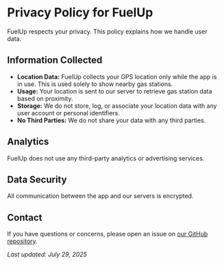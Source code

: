 # Privacy Policy for FuelUp

FuelUp respects your privacy. This policy explains how we handle user data.

## Information Collected

- **Location Data:** FuelUp collects your GPS location only while the app is in use. This is used solely to show nearby gas stations.
- **Usage:** Your location is sent to our server to retrieve gas station data based on proximity.
- **Storage:** We do not store, log, or associate your location data with any user account or personal identifiers.
- **No Third Parties:** We do not share your data with any third parties.

## Analytics

FuelUp does not use any third-party analytics or advertising services.

## Data Security

All communication between the app and our servers is encrypted.

## Contact

If you have questions or concerns, please open an issue on [our GitHub repository](https://github.com/shubhamshah02/FuelUp).

_Last updated: July 29, 2025_
